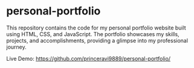 # personal-portfolio
This repository contains the code for my personal portfolio website built using HTML, CSS, and JavaScript. The portfolio showcases my skills, projects, and accomplishments, providing a glimpse into my professional journey.

Live Demo:
https://github.com/princeravi9889/personal-portfolio/
